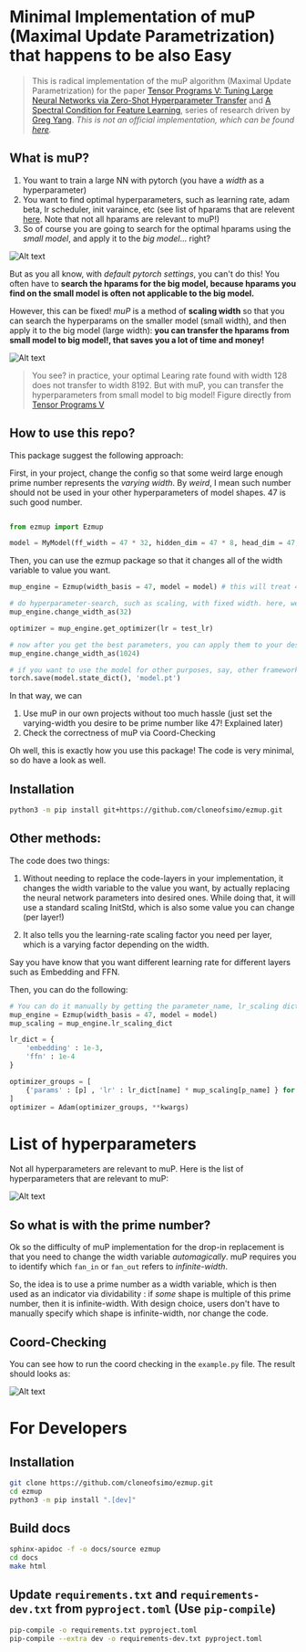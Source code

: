 # Minimal Implementation of muP (Maximal Update Parametrization) that happens to be also Easy

> This is radical implementation of the muP algorithm (Maximal Update Parametrization) for the paper [Tensor Programs V: Tuning Large Neural Networks via Zero-Shot Hyperparameter Transfer](https://arxiv.org/abs/2203.03466) and [A Spectral Condition for Feature Learning](https://arxiv.org/abs/2310.17813), series of research driven by [Greg Yang](https://thegregyang.com/). *This is not an official implementation, which can be found [here](https://github.com/microsoft/mup).*

## What is muP?

1. You want to train a large NN with pytorch (you have a *width* as a hyperparameter)
2. You want to find optimal hyperparameters, such as learning rate, adam beta, lr scheduler, init varaince, etc (see list of hparams that are relevent [here](#list-of-hyperparameters). Note that not all hparams are relevant to muP!)
3. So of course you are going to search for the optimal hparams using the *small model*, and apply it to the *big model*... right?

![Alt text](contents/meme.png)

But as you all know, with *default pytorch settings*, you can't do this! You often have to **search the hparams for the big model, because hparams you find on the small model is often not applicable to the big model.**

However, this can be fixed! *muP* is a method of **scaling width** so that you can search the hyperparams on the smaller model (small width), and then apply it to the big model (large width): **you can transfer the hparams from small model to big model!, that saves you a lot of time and money!**

![Alt text](contents/image.png)

> You see? in practice, your optimal Learing rate found with width 128 does not transfer to width 8192. But with muP, you can transfer the hyperparameters from small model to big model! Figure directly from [Tensor Programs V](https://arxiv.org/abs/2203.03466)

## How to use this repo?

This package suggest the following approach:

First, in your project, change the config so that some weird large enough prime number represents the *varying width*. By *weird*, I mean such number should not be used in your other hyperparameters of model shapes. 47 is such good number.

```python

from ezmup import Ezmup

model = MyModel(ff_width = 47 * 32, hidden_dim = 47 * 8, head_dim = 47, num_layers = 4, ...)

```

Then, you can use the ezmup package so that it changes all of the width variable to value you want.


```python
mup_engine = Ezmup(width_basis = 47, model = model) # this will treat 47 as a width variable. i.e., replace 47 occuring in all of the model as a variable length.

# do hyperparameter-search, such as scaling, with fixed width. here, we take 32.
mup_engine.change_width_as(32)

optimizer = mup_engine.get_optimizer(lr = test_lr)

# now after you get the best parameters, you can apply them to your desired width.
mup_engine.change_width_as(1024)

# if you want to use the model for other purposes, say, other frameworks just save them as state-dict, safetensors, etc.
torch.save(model.state_dict(), 'model.pt')

```


In that way, we can

1. Use muP in our own projects without too much hassle (just set the varying-width you desire to be prime number like 47! Explained later)
2. Check the correctness of muP via Coord-Checking

Oh well, this is exactly how you use this package! The code is very minimal, so do have a look as well.

## Installation

```bash
python3 -m pip install git+https://github.com/cloneofsimo/ezmup.git
```

## Other methods:

The code does two things:

1. Without needing to replace the code-layers in your implementation, it changes the width variable to the value you want, by actually replacing the neural network parameters into desired ones. While doing that, it will use a standard scaling InitStd, which is also some value you can change (per layer!)

2. It also tells you the learning-rate scaling factor you need per layer, which is a varying factor depending on the width.

Say you have know that you want different learning rate for different layers such as Embedding and FFN.

Then, you can do the following:

```python
# You can do it manually by getting the parameter_name, lr_scaling dictionary.
mup_engine = Ezmup(width_basis = 47, model = model)
mup_scaling = mup_engine.lr_scaling_dict

lr_dict = {
    'embedding' : 1e-3,
    'ffn' : 1e-4
}

optimizer_groups = [
    {'params' : [p] , 'lr' : lr_dict[name] * mup_scaling[p_name] } for p_name, p in model.named_parameters()
]
optimizer = Adam(optimizer_groups, **kwargs)
```


# List of hyperparameters

Not all hyperparameters are relevant to muP. Here is the list of hyperparameters that are relevant to muP:

![Alt text](contents/hyperparams.png)

## So what is with the prime number?

Ok so the difficulty of muP implementation for the drop-in replacement is that you need to change the width variable *automagically*. muP requires you to identify which `fan_in` or `fan_out` refers to *infinite-width*.

So, the idea is to use a prime number as a width variable, which is then used as an indicator via dividability : if *some* shape is multiple of this prime number, then it is infinite-width. With design choice, users don't have to manually specify which shape is infinite-width, nor change the code.


## Coord-Checking

You can see how to run the coord checking in the `example.py` file. The result should looks as:

![Alt text](contents/coord-check.png)


# For Developers
## Installation

```bash
git clone https://github.com/cloneofsimo/ezmup.git
cd ezmup
python3 -m pip install ".[dev]"
```

## Build docs
```bash
sphinx-apidoc -f -o docs/source ezmup
cd docs
make html
```

## Update `requirements.txt` and `requirements-dev.txt` from `pyproject.toml` (Use `pip-compile`)
```bash
pip-compile -o requirements.txt pyproject.toml
pip-compile --extra dev -o requirements-dev.txt pyproject.toml
```
